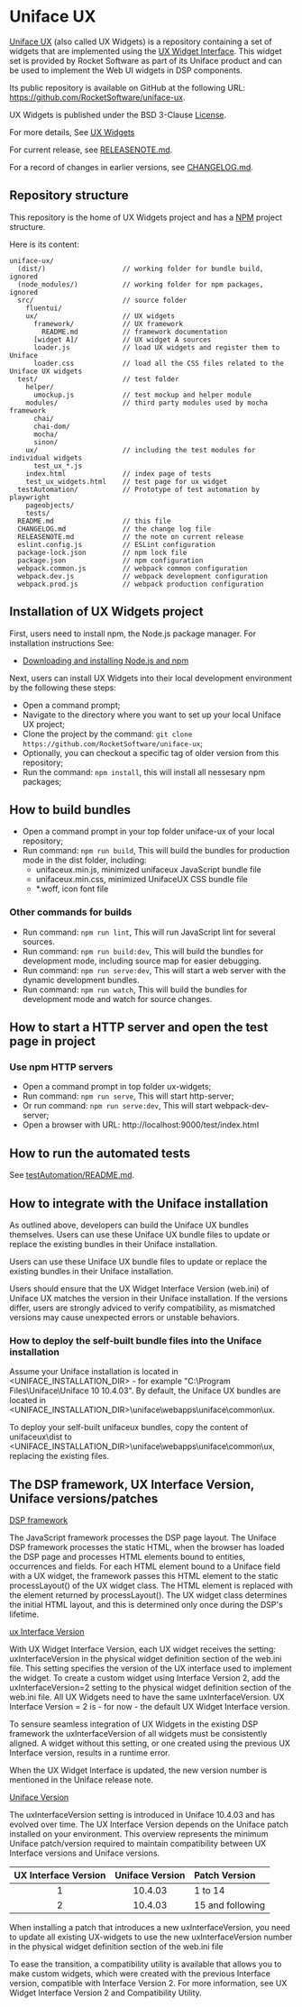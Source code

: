 # Uniface UX

[Uniface UX](https://docs.rocketsoftware.com/bundle/uniface_104/page/cdk1701320618627.html) (also called UX Widgets) is a repository containing a set of widgets that are implemented using the [UX Widget Interface](https://docs.rocketsoftware.com/bundle/uniface_104/page/eeu1700028296908.html). This widget set is provided by Rocket Software as part of its Uniface product and can be used to implement the Web UI widgets in DSP components.

Its public repository is available on GitHub at the following URL: https://github.com/RocketSoftware/uniface-ux.

UX Widgets is published under the BSD 3-Clause [License](LICENSE).

For more details, See [UX Widgets](https://docs.rocketsoftware.com/bundle/uniface_104/page/lzi1701171069984.html) 

For current release, see [RELEASENOTE.md](RELEASENOTE.md).

For a record of changes in earlier versions, see [CHANGELOG.md](CHANGELOG.md).

## Repository structure

This repository is the home of UX Widgets project and has a [NPM](https://www.npmjs.com/) project structure.

Here is its content:

```
uniface-ux/
  (dist/)                   // working folder for bundle build, ignored
  (node_modules/)           // working folder for npm packages, ignored
  src/                      // source folder
    fluentui/
    ux/                     // UX widgets
      framework/            // UX framework
        README.md           // framework documentation
      [widget A]/           // UX widget A sources
      loader.js             // load UX widgets and register them to Uniface
      loader.css            // load all the CSS files related to the Uniface UX widgets
  test/                     // test folder
    helper/
      umockup.js            // test mockup and helper module
    modules/                // third party modules used by mocha framework
      chai/
      chai-dom/
      mocha/
      sinon/
    ux/                     // including the test modules for individual widgets
      test_ux_*.js
    index.html              // index page of tests
    test_ux_widgets.html    // test page for ux widget
  testAutomation/           // Prototype of test automation by playwright
    pageobjects/
    tests/
  README.md                 // this file
  CHANGELOG.md              // the change log file
  RELEASENOTE.md            // the note on current release
  eslint.config.js          // ESLint configuration
  package-lock.json         // npm lock file
  package.json              // npm configuration
  webpack.common.js         // webpack common configuration
  webpack.dev.js            // webpack development configuration
  webpack.prod.js           // webpack production configuration
```

## Installation of UX Widgets project

First, users need to install npm, the Node.js package manager. For installation instructions See:
- [Downloading and installing Node.js and npm](https://docs.npmjs.com/downloading-and-installing-node-js-and-npm#using-a-node-version-manager-to-install-nodejs-and-npm)

Next, users can install UX Widgets into their local development environment by the following these steps:
- Open a command prompt;
- Navigate to the directory where you want to set up your local Uniface UX project;
- Clone the project by the command: ```git clone https://github.com/RocketSoftware/uniface-ux```;
- Optionally, you can checkout a specific tag of older version from this repository;
- Run the command: ```npm install```, this will install all nessesary npm packages;

## How to build bundles

- Open a command prompt in your top folder uniface-ux of your local repository;
- Run command: ```npm run build```,
  This will build the bundles for production mode in the dist folder, including:
    - unifaceux.min.js, minimized unifaceux JavaScript bundle file
    - unifaceux.min.css, minimized UnifaceUX CSS bundle file
    - *.woff, icon font file
  
### Other commands for builds
- Run command: ```npm run lint```,
  This will run JavaScript lint for several sources.
- Run command: ```npm run build:dev```,
  This will build the bundles for development mode, including source map for easier debugging.
- Run command: ```npm run serve:dev```,
  This will start a web server with the dynamic development bundles.
- Run command: ```npm run watch```,
  This will build the bundles for development mode and watch for source changes.


## How to start a HTTP server and open the test page in project

### Use npm HTTP servers
- Open a command prompt in top folder ux-widgets;
- Run command: ```npm run serve```,
  This will start http-server;
- Or run command: ```npm run serve:dev```,
  This will start webpack-dev-server;
- Open a browser with URL: http://localhost:9000/test/index.html

## How to run the automated tests

See [testAutomation/README.md](testAutomation/README.md).

## How to integrate with the Uniface installation
As outlined above, developers can build the Uniface UX bundles themselves. Users can use these Uniface UX bundle files to update or replace the existing bundles in their Uniface installation.

Users can use these Uniface UX bundle files to update or replace the existing bundles in their Uniface installation.

Users should ensure that the UX Widget Interface Version (web.ini) of Uniface UX matches the version in their Uniface installation. If the versions differ, users are strongly adviced to verify compatibility, as mismatched versions may cause unexpected errors or unstable behaviors.

### How to deploy the self-built bundle files into the Uniface installation

Assume your Uniface installation is located in <UNIFACE_INSTALLATION_DIR> - for example "C:\Program Files\Uniface\Uniface 10 10.4.03". By default, the Uniface UX bundles are located in <UNIFACE_INSTALLATION_DIR>\uniface\webapps\uniface\common\ux.

To deploy your self-built unifaceux bundles, copy the content of unifaceux\dist to <UNIFACE_INSTALLATION_DIR>\uniface\webapps\uniface\common\ux, replacing the existing files.


## The DSP framework, UX Interface Version, Uniface versions/patches

<u>DSP framework</u>

The JavaScript framework processes the DSP page layout. The Uniface DSP framework processes the static HTML, when the browser has loaded the DSP page and processes HTML elements bound to entities, occurrences and fields. For each HTML element bound to a Uniface field with a UX widget, the framework passes this HTML element to the static processLayout() of the UX widget class. The HTML element is replaced with the element returned by processLayout(). The UX widget class determines the initial HTML layout, and this is determined only once during the DSP's lifetime.
   

<u>ux Interface Version</u>

With UX Widget Interface Version, each UX widget receives the setting: uxInterfaceVersion in the physical widget definition section of the web.ini file. This setting specifies the version of the UX interface used to implement the widget. To create a custom widget using Interface Version 2, add the uxInterfaceVersion=2 setting to the physical widget definition section of the web.ini file. All UX Widgets need to have the same uxInterfaceVersion. UX Interface Version = 2 is - for now - the default UX Widget Interface version.

To sensure seamless integration of UX Widgets in the existing DSP framework the uxInterfaceVersion of all widgets must be consistently aligned. A widget without this setting, or one created using the previous UX Interface version, results in a runtime error.

When the UX Widget Interface is updated, the new version number is mentioned in the Uniface release note.
  
 

<u>Uniface Version</u>

The uxInterfaceVersion setting is introduced in Uniface 10.4.03 and has evolved over time. The UX Interface Version depends on the Uniface patch installed on your environment.
This overview represents the minimum Uniface patch/version required to maintain compatibility between UX Interface versions and Uniface versions.

| UX Interface Version  | Uniface Version | Patch Version  |
| :---: | :---: | :--- |
| 1 | 10.4.03  | 1 to 14 |
| 2 | 10.4.03  | 15 and following  |

When installing a patch that introduces a new uxInterfaceVersion, you need to update all existing UX-widgets to use the new uxInterfaceVersion number in the physical widget definition section of the web.ini file

To ease the transition, a compatibility utility is available that allows you to make custom widgets, which were created with the previous Interface version, compatible with Interface Version 2. For more information, see UX Widget Interface Version 2 and Compatibility Utility.